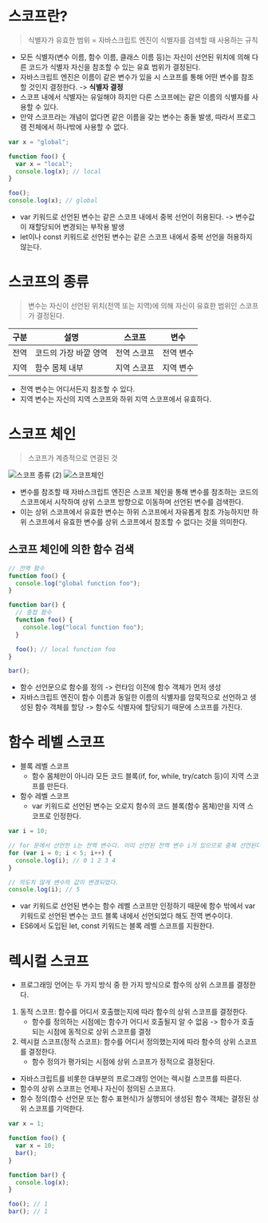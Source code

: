 # 스코프란?
> 식별자가 유효한 범위 = 자바스크립트 엔진이 식별자를 검색할 때 사용하는 규칙
* 모든 식별자(변수 이름, 함수 이름, 클래스 이름 등)는 자신이 선언된 위치에 의해 다른 코드가 식별자 자신을 참조할 수 있는 유효 범위가 결정된다.
* 자바스크립트 엔진은 이름이 같은 변수가 있을 시 스코프를 통해 어떤 변수를 참조할 것인지 결정한다. -> **식별자 결정**
* 스코프 내에서 식별자는 유일해야 하지만 다른 스코프에는 같은 이름의 식별자를 사용할 수 있다.
* 만약 스코프라는 개념이 없다면 같은 이름을 갖는 변수는 충돌 발생, 따라서 프로그램 전체에서 하나밖에 사용할 수 없다.
```javascript
var x = "global";

function foo() {
  var x = "local";
  console.log(x); // local
}

foo();
console.log(x); // global
```
* var 키워드로 선언된 변수는 같은 스코프 내에서 중복 선언이 허용된다. -> 변수값이 재할당되어 변경되는 부작용 발생
* let이나 const 키워드로 선언된 변수는 같은 스코프 내에서 중복 선언을 허용하지 않는다.
# 스코프의 종류
> 변수는 자신이 선언된 위치(전역 또는 지역)에 의해 자신이 유효한 범위인 스코프가 결정된다.

| 구분 | 설명 | 스코프 | 변수 |
|---|---|---|---|
| 전역 | 코드의 가장 바깥 영역 | 전역 스코프 | 전역 변수 |
| 지역 | 함수 몸체 내부 | 지역 스코프 | 지역 변수 |
* 전역 변수는 어디서든지 참조할 수 있다.
* 지역 변수는 자신의 지역 스코프와 하위 지역 스코프에서 유효하다.
# 스코프 체인
> 스코프가 계층적으로 연결된 것

![스코프 종류 (2)](https://github.com/user-attachments/assets/074e06be-c8fe-448d-9d38-dcb39ddc17dc)
![스코프체인](https://github.com/user-attachments/assets/99fd53c0-d7d9-42a4-830c-095e09f704eb)
* 변수를 참조할 때 자바스크립트 엔진은 스코프 체인을 통해 변수를 참조하는 코드의 스코프에서 시작하여 상위 스코프 방향으로 이동하며 선언된 변수를 검색한다.
* 이는 상위 스코프에서 유효한 변수는 하위 스코프에서 자유롭게 참조 가능하지만 하위 스코프에서 유효한 변수를 상위 스코프에서 참조할 수 없다는 것을 의미한다.
## 스코프 체인에 의한 함수 검색
```javascript
// 전역 함수
function foo() {
  console.log("global function foo");
}

function bar() {
  // 중첩 함수
  function foo() {
    console.log("local function foo");
  }

  foo(); // local function foo
}

bar();
```
* 함수 선언문으로 함수를 정의 -> 런타임 이전에 함수 객체가 먼저 생성
* 자바스크립트 엔진이 함수 이름과 동일한 이름의 식별자를 암묵적으로 선언하고 생성된 함수 객체를 할당 -> 함수도 식별자에 할당되기 때문에 스코프를 가진다.
# 함수 레벨 스코프
* 블록 레벨 스코프
  * 함수 몸체만이 아니라 모든 코드 블록(if, for, while, try/catch 등)이 지역 스코프를 만든다.
* 함수 레벨 스코프
  * var 키워드로 선언된 변수는 오로지 함수의 코드 블록(함수 몸체)만을 지역 스코프로 인정한다.
```javascript
var i = 10;

// for 문에서 선언한 i는 전역 변수다. 이미 선언된 전역 변수 i가 있으므로 중복 선언된다.
for (var i = 0; i < 5; i++) {
  console.log(i); // 0 1 2 3 4
}

// 의도치 않게 변수의 값이 변경되었다.
console.log(i); // 5
```
* var 키워드로 선언된 변수는 함수 레벨 스코프만 인정하기 때문에 함수 밖에서 var 키워드로 선언된 변수는 코드 블록 내에서 선언되었다 해도 전역 변수이다.
* ES6에서 도입된 let, const 키워드는 블록 레벨 스코프를 지원한다.
# 렉시컬 스코프
* 프로그래밍 언어는 두 가지 방식 중 한 가지 방식으로 함수의 상위 스코프를 결정한다.
1. 동적 스코프: 함수를 어디서 호출했는지에 따라 함수의 상위 스코프를 결정한다.
   * 함수를 정의하는 시점에는 함수가 어디서 호출될지 알 수 없음 -> 함수가 호출되는 시점에 동적으로 상위 스코프를 결정
2. 렉시컬 스코프(정적 스코프): 함수를 어디서 정의했는지에 따라 함수의 상위 스코프를 결정한다.
   * 함수 정의가 평가되는 시점에 상위 스코프가 정적으로 결정된다.
* 자바스크립트를 비롯한 대부분의 프로그래밍 언어는 렉시컬 스코프를 따른다.
* 함수의 상위 스코프는 언제나 자신이 정의된 스코프다.
* 함수 정의(함수 선언문 또는 함수 표현식)가 실행되어 생성된 함수 객체는 결정된 상위 스코프를 기억한다.
```javascript
var x = 1;

function foo() {
  var x = 10;
  bar();
}

function bar() {
  console.log(x);
}

foo(); // 1
bar(); // 1
```
